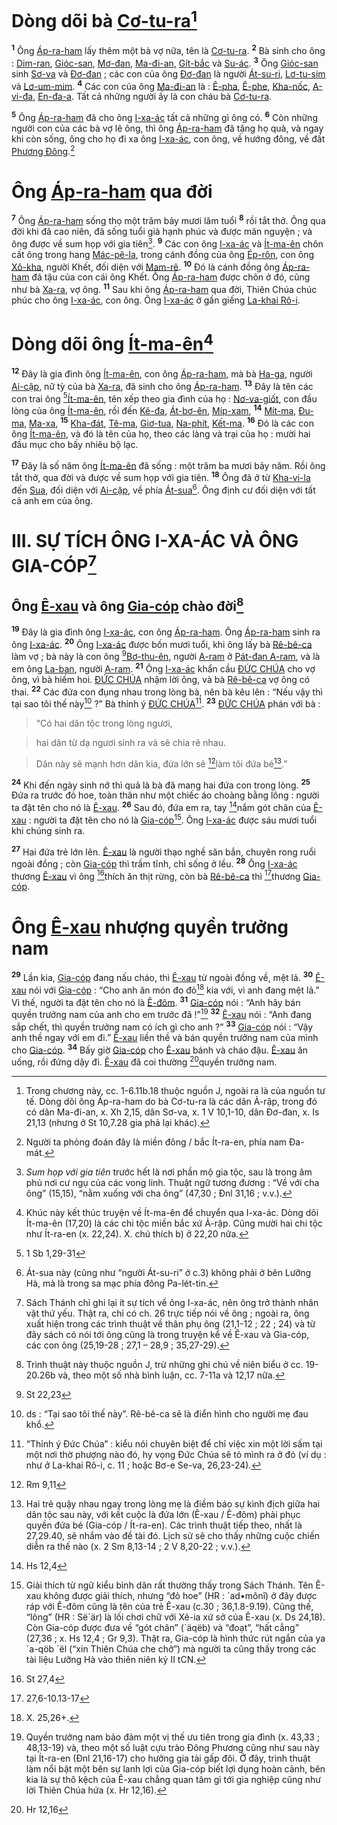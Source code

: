 # Dòng dõi bà [Cơ-tu-ra]()[^1-d6642a0c-c35b-4645-964c-87563fb666f5]
<sup><b>1</b></sup> Ông [Áp-ra-ham]() lấy thêm một bà vợ nữa, tên là [Cơ-tu-ra](). <sup><b>2</b></sup> Bà sinh cho ông : [Dim-ran](), [Gióc-san](), [Mơ-đan](), [Ma-đi-an](), [Gít-bắc]() và [Su-ác](). <sup><b>3</b></sup> Ông [Gióc-san]() sinh [Sơ-va]() và [Đơ-đan]() ; các con của ông [Đơ-đan]() là người [Át-su-ri](), [Lơ-tu-sim]() và [Lơ-um-mim](). <sup><b>4</b></sup> Các con của ông [Ma-đi-an]() là : [Ê-pha](), [Ê-phe](), [Kha-nốc](), [A-vi-đa](), [En-đa-a](). Tất cả những người ấy là con cháu bà [Cơ-tu-ra]().

<sup><b>5</b></sup> Ông [Áp-ra-ham]() đã cho ông [I-xa-ác]() tất cả những gì ông có. <sup><b>6</b></sup> Còn những người con của các bà vợ lẽ ông, thì ông [Áp-ra-ham]() đã tặng họ quà, và ngay khi còn sống, ông cho họ đi xa ông [I-xa-ác](), con ông, về hướng đông, về đất [Phương Đông]().[^2-d6642a0c-c35b-4645-964c-87563fb666f5]


# Ông [Áp-ra-ham]() qua đời
<sup><b>7</b></sup> Ông [Áp-ra-ham]() sống thọ một trăm bảy mươi lăm tuổi <sup><b>8</b></sup> rồi tắt thở. Ông qua đời khi đã cao niên, đã sống tuổi già hạnh phúc và được mãn nguyện ; và ông được về sum họp với gia tiên[^3-d6642a0c-c35b-4645-964c-87563fb666f5]. <sup><b>9</b></sup> Các con ông [I-xa-ác]() và [Ít-ma-ên]() chôn cất ông trong hang [Mác-pê-la](), trong cánh đồng của ông [Ép-rôn](), con ông [Xô-kha](), người Khết, đối diện với [Mam-rê](). <sup><b>10</b></sup> Đó là cánh đồng ông [Áp-ra-ham]() đã tậu của con cái ông Khết. Ông [Áp-ra-ham]() được chôn ở đó, cũng như bà [Xa-ra](), vợ ông. <sup><b>11</b></sup> Sau khi ông [Áp-ra-ham]() qua đời, Thiên Chúa chúc phúc cho ông [I-xa-ác](), con ông. Ông [I-xa-ác]() ở gần giếng [La-khai Rô-i]().


# Dòng dõi ông [Ít-ma-ên]()[^4-d6642a0c-c35b-4645-964c-87563fb666f5]
<sup><b>12</b></sup> Đây là gia đình ông [Ít-ma-ên](), con ông [Áp-ra-ham](), mà bà [Ha-ga](), người [Ai-cập](), nữ tỳ của bà [Xa-ra](), đã sinh cho ông [Áp-ra-ham](). <sup><b>13</b></sup> Đây là tên các con trai ông [^1@-d6642a0c-c35b-4645-964c-87563fb666f5][Ít-ma-ên](), tên xếp theo gia đình của họ : [Nơ-va-giốt](), con đầu lòng của ông [Ít-ma-ên](), rồi đến [Kê-đa](), [Át-bơ-ên](), [Míp-xam](), <sup><b>14</b></sup> [Mít-ma](), [Đu-ma](), [Ma-xa](), <sup><b>15</b></sup> [Kha-đát](), [Tê-ma](), [Giơ-tua](), [Na-phít](), [Kết-ma](). <sup><b>16</b></sup> Đó là các con ông [Ít-ma-ên](), và đó là tên của họ, theo các làng và trại của họ : mười hai đầu mục cho bấy nhiêu bộ lạc.

<sup><b>17</b></sup> Đây là số năm ông [Ít-ma-ên]() đã sống : một trăm ba mươi bảy năm. Rồi ông tắt thở, qua đời và được về sum họp với gia tiên. <sup><b>18</b></sup> Ông đã ở từ [Kha-vi-la]() đến [Sua](), đối diện với [Ai-cập](), về phía [Át-sua]()[^5-d6642a0c-c35b-4645-964c-87563fb666f5]. Ông định cư đối diện với tất cả anh em của ông.


# III. SỰ TÍCH ÔNG I-XA-ÁC VÀ ÔNG GIA-CÓP[^6-d6642a0c-c35b-4645-964c-87563fb666f5]

## Ông [Ê-xau]() và ông [Gia-cóp]() chào đời[^7-d6642a0c-c35b-4645-964c-87563fb666f5]
<sup><b>19</b></sup> Đây là gia đình ông [I-xa-ác](), con ông [Áp-ra-ham](). Ông [Áp-ra-ham]() sinh ra ông [I-xa-ác](). <sup><b>20</b></sup> Ông [I-xa-ác]() được bốn mươi tuổi, khi ông lấy bà [Rê-bê-ca]() làm vợ ; bà này là con ông [^2@-d6642a0c-c35b-4645-964c-87563fb666f5][Bơ-thu-ên](), người [A-ram]() ở [Pát-đan A-ram](), và là em ông [La-ban](), người [A-ram](). <sup><b>21</b></sup> Ông [I-xa-ác]() khẩn cầu [ĐỨC CHÚA]() cho vợ ông, vì bà hiếm hoi. [ĐỨC CHÚA]() nhậm lời ông, và bà [Rê-bê-ca]() vợ ông có thai. <sup><b>22</b></sup> Các đứa con đụng nhau trong lòng bà, nên bà kêu lên : “Nếu vậy thì tại sao tôi thế này[^8-d6642a0c-c35b-4645-964c-87563fb666f5] ?” Bà thỉnh ý [ĐỨC CHÚA]()[^9-d6642a0c-c35b-4645-964c-87563fb666f5]. <sup><b>23</b></sup> [ĐỨC CHÚA]() phán với bà :


> “Có hai dân tộc trong lòng ngươi,
>


> hai dân từ dạ ngươi sinh ra và sẽ chia rẽ nhau.
>


> Dân này sẽ mạnh hơn dân kia, đứa lớn sẽ [^3@-d6642a0c-c35b-4645-964c-87563fb666f5]làm tôi đứa bé[^10-d6642a0c-c35b-4645-964c-87563fb666f5].”
>

<sup><b>24</b></sup> Khi đến ngày sinh nở thì quả là bà đã mang hai đứa con trong lòng. <sup><b>25</b></sup> Đứa ra trước đỏ hoe, toàn thân như một chiếc áo choàng bằng lông : người ta đặt tên cho nó là [Ê-xau](). <sup><b>26</b></sup> Sau đó, đứa em ra, tay [^4@-d6642a0c-c35b-4645-964c-87563fb666f5]nắm gót chân của [Ê-xau]() : người ta đặt tên cho nó là [Gia-cóp]()[^11-d6642a0c-c35b-4645-964c-87563fb666f5]. Ông [I-xa-ác]() được sáu mươi tuổi khi chúng sinh ra.

<sup><b>27</b></sup> Hai đứa trẻ lớn lên. [Ê-xau]() là người thạo nghề săn bắn, chuyên rong ruổi ngoài đồng ; còn [Gia-cóp]() thì trầm tĩnh, chỉ sống ở lều. <sup><b>28</b></sup> Ông [I-xa-ác]() thương [Ê-xau]() vì ông [^5@-d6642a0c-c35b-4645-964c-87563fb666f5]thích ăn thịt rừng, còn bà [Rê-bê-ca]() thì [^6@-d6642a0c-c35b-4645-964c-87563fb666f5]thương [Gia-cóp]().


# Ông [Ê-xau]() nhượng quyền trưởng nam
<sup><b>29</b></sup> Lần kia, [Gia-cóp]() đang nấu cháo, thì [Ê-xau]() từ ngoài đồng về, mệt lả. <sup><b>30</b></sup> [Ê-xau]() nói với [Gia-cóp]() : “Cho anh ăn món đo đỏ[^12-d6642a0c-c35b-4645-964c-87563fb666f5] kia với, vì anh đang mệt lả.” Vì thế, người ta đặt tên cho nó là [Ê-đôm](). <sup><b>31</b></sup> [Gia-cóp]() nói : “Anh hãy bán quyền trưởng nam của anh cho em trước đã !”[^13-d6642a0c-c35b-4645-964c-87563fb666f5] <sup><b>32</b></sup> [Ê-xau]() nói : “Anh đang sắp chết, thì quyền trưởng nam có ích gì cho anh ?” <sup><b>33</b></sup> [Gia-cóp]() nói : “Vậy anh thề ngay với em đi.” [Ê-xau]() liền thề và bán quyền trưởng nam của mình cho [Gia-cóp](). <sup><b>34</b></sup> Bấy giờ [Gia-cóp]() cho [Ê-xau]() bánh và cháo đậu. [Ê-xau]() ăn uống, rồi đứng dậy đi. [Ê-xau]() đã coi thường [^7@-d6642a0c-c35b-4645-964c-87563fb666f5]quyền trưởng nam.

[^1-d6642a0c-c35b-4645-964c-87563fb666f5]: Trong chương này, cc. 1-6.11b.18 thuộc nguồn J, ngoài ra là của nguồn tư tế. Dòng dõi ông Áp-ra-ham do bà Cơ-tu-ra là các dân Ả-rập, trong đó có dân Ma-đi-an, x. Xh 2,15, dân Sơ-va, x. 1 V 10,1-10, dân Đơ-đan, x. Is 21,13 (nhưng ở St 10,7.28 gia phả lại khác).
[^2-d6642a0c-c35b-4645-964c-87563fb666f5]: Người ta phỏng đoán đây là miền đông / bắc Ít-ra-en, phía nam Đa-mát.
[^3-d6642a0c-c35b-4645-964c-87563fb666f5]: *Sum họp với gia tiên* trước hết là nơi phần mộ gia tộc, sau là trong âm phủ nơi cư ngụ của các vong linh. Thuật ngữ tương đương : “Về với cha ông” (15,15), “nằm xuống với cha ông” (47,30 ; Đnl 31,16 ; v.v.).
[^4-d6642a0c-c35b-4645-964c-87563fb666f5]: Khúc này kết thúc truyện về Ít-ma-ên để chuyển qua I-xa-ác. Dòng dõi Ít-ma-ên (17,20) là các chi tộc miền bắc xứ Ả-rập. Cũng mười hai chi tộc như Ít-ra-en (x. 22,24). X. chú thích b) ở 22,20 nữa.
[^5-d6642a0c-c35b-4645-964c-87563fb666f5]: Át-sua này (cũng như “người Át-su-ri” ở c.3) không phải ở bên Lưỡng Hà, mà là trong sa mạc phía đông Pa-lét-tin.
[^6-d6642a0c-c35b-4645-964c-87563fb666f5]: Sách Thánh chỉ ghi lại ít sự tích về ông I-xa-ác, nên ông trở thành nhân vật thứ yếu. Thật ra, chỉ có ch. 26 trực tiếp nói về ông ; ngoài ra, ông xuất hiện trong các trình thuật về thân phụ ông (21,1-12 ; 22 ; 24) và từ đây sách có nói tới ông cũng là trong truyện kể về Ê-xau và Gia-cóp, các con ông (25,19-28 ; 27,1 – 28,9 ; 35,27-29).
[^7-d6642a0c-c35b-4645-964c-87563fb666f5]: Trình thuật này thuộc nguồn J, trừ những ghi chú về niên biểu ở cc. 19-20.26b và, theo một số nhà bình luận, cc. 7-11a và 12,17 nữa.
[^8-d6642a0c-c35b-4645-964c-87563fb666f5]: ds : “Tại sao tôi thế này”. Rê-bê-ca sẽ là điển hình cho người mẹ đau khổ.
[^9-d6642a0c-c35b-4645-964c-87563fb666f5]: “Thỉnh ý Đức Chúa” : kiểu nói chuyên biệt để chỉ việc xin một lời sấm tại một nơi thờ phượng nào đó, hy vọng Đức Chúa sẽ tỏ mình ra ở đó (ví dụ : như ở La-khai Rô-i, c. 11 ; hoặc Bơ-e Se-va, 26,23-24).
[^10-d6642a0c-c35b-4645-964c-87563fb666f5]: Hai trẻ quậy nhau ngay trong lòng mẹ là điềm báo sự kình địch giữa hai dân tộc sau này, với kết cuộc là đứa lớn (Ê-xau / Ê-đôm) phải phục quyền đứa bé (Gia-cóp / Ít-ra-en). Các trình thuật tiếp theo, nhất là 27,29.40, sẽ nhắm vào đề tài đó. Lịch sử sẽ cho thấy những cuộc chiến diễn ra thế nào (x. 2 Sm 8,13-14 ; 2 V 8,20-22 ; v.v.).
[^11-d6642a0c-c35b-4645-964c-87563fb666f5]: Giải thích từ ngữ kiểu bình dân rất thường thấy trong Sách Thánh. Tên Ê-xau không được giải thích, nhưng “đỏ hoe” (HR : ´ad•mônî) ở đây được ráp với Ê-đôm cũng là tên của trẻ Ê-xau (c.30 ; 36,1.8-9.19). Cũng thế, “lông” (HR : Së\`är) là lối chơi chữ với Xê-ia xứ sở của Ê-xau (x. Ds 24,18). Còn Gia-cóp được đưa về “gót chân” (\`äqëb) và “đoạt”, “hất cẳng” (27,36 ; x. Hs 12,4 ; Gr 9,3). Thật ra, Gia-cóp là hình thức rút ngắn của ya´a-qöb ´ël (“xin Thiên Chúa che chở”) mà người ta cũng thấy trong các tài liệu Lưỡng Hà vào thiên niên kỷ II tCN.
[^12-d6642a0c-c35b-4645-964c-87563fb666f5]: X. 25,26+.
[^13-d6642a0c-c35b-4645-964c-87563fb666f5]: Quyền trưởng nam bảo đảm một vị thế ưu tiên trong gia đình (x. 43,33 ; 48,13-19) và, theo một số luật cựu trào Đông Phương cũng như sau này tại Ít-ra-en (Đnl 21,16-17) cho hưởng gia tài gấp đôi. Ở đây, trình thuật làm nổi bật một bên sự lanh lợi của Gia-cóp biết lợi dụng hoàn cảnh, bên kia là sự thô kệch của Ê-xau chẳng quan tâm gì tới gia nghiệp cũng như lời Thiên Chúa hứa (x. Hr 12,16).
[^1@-d6642a0c-c35b-4645-964c-87563fb666f5]: 1 Sb 1,29-31
[^2@-d6642a0c-c35b-4645-964c-87563fb666f5]: St 22,23
[^3@-d6642a0c-c35b-4645-964c-87563fb666f5]: Rm 9,11
[^4@-d6642a0c-c35b-4645-964c-87563fb666f5]: Hs 12,4
[^5@-d6642a0c-c35b-4645-964c-87563fb666f5]: St 27,4
[^6@-d6642a0c-c35b-4645-964c-87563fb666f5]: 27,6-10.13-17
[^7@-d6642a0c-c35b-4645-964c-87563fb666f5]: Hr 12,16